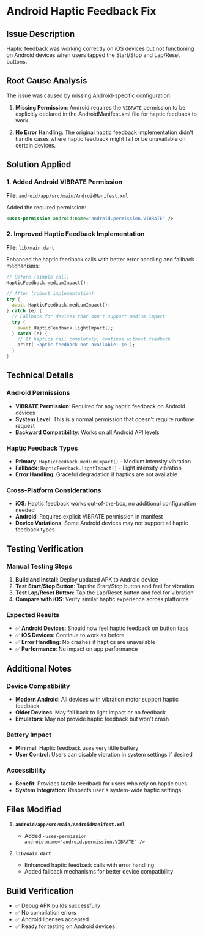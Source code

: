 # Android Haptic Feedback Fix

## Issue Description
Haptic feedback was working correctly on iOS devices but not functioning on Android devices when users tapped the Start/Stop and Lap/Reset buttons.

## Root Cause Analysis
The issue was caused by missing Android-specific configuration:

1. **Missing Permission**: Android requires the `VIBRATE` permission to be explicitly declared in the AndroidManifest.xml file for haptic feedback to work.

2. **No Error Handling**: The original haptic feedback implementation didn't handle cases where haptic feedback might fail or be unavailable on certain devices.

## Solution Applied

### 1. Added Android VIBRATE Permission
**File**: `android/app/src/main/AndroidManifest.xml`

Added the required permission:
```xml
<uses-permission android:name="android.permission.VIBRATE" />
```

### 2. Improved Haptic Feedback Implementation
**File**: `lib/main.dart`

Enhanced the haptic feedback calls with better error handling and fallback mechanisms:

```dart
// Before (simple call)
HapticFeedback.mediumImpact();

// After (robust implementation)
try {
  await HapticFeedback.mediumImpact();
} catch (e) {
  // Fallback for devices that don't support medium impact
  try {
    await HapticFeedback.lightImpact();
  } catch (e) {
    // If haptics fail completely, continue without feedback
    print('Haptic feedback not available: $e');
  }
}
```

## Technical Details

### Android Permissions
- **VIBRATE Permission**: Required for any haptic feedback on Android devices
- **System Level**: This is a normal permission that doesn't require runtime request
- **Backward Compatibility**: Works on all Android API levels

### Haptic Feedback Types
- **Primary**: `HapticFeedback.mediumImpact()` - Medium intensity vibration
- **Fallback**: `HapticFeedback.lightImpact()` - Light intensity vibration 
- **Error Handling**: Graceful degradation if haptics are not available

### Cross-Platform Considerations
- **iOS**: Haptic feedback works out-of-the-box, no additional configuration needed
- **Android**: Requires explicit VIBRATE permission in manifest
- **Device Variations**: Some Android devices may not support all haptic feedback types

## Testing Verification

### Manual Testing Steps
1. **Build and Install**: Deploy updated APK to Android device
2. **Test Start/Stop Button**: Tap the Start/Stop button and feel for vibration
3. **Test Lap/Reset Button**: Tap the Lap/Reset button and feel for vibration
4. **Compare with iOS**: Verify similar haptic experience across platforms

### Expected Results
- ✅ **Android Devices**: Should now feel haptic feedback on button taps
- ✅ **iOS Devices**: Continue to work as before
- ✅ **Error Handling**: No crashes if haptics are unavailable
- ✅ **Performance**: No impact on app performance

## Additional Notes

### Device Compatibility
- **Modern Android**: All devices with vibration motor support haptic feedback
- **Older Devices**: May fall back to light impact or no feedback
- **Emulators**: May not provide haptic feedback but won't crash

### Battery Impact
- **Minimal**: Haptic feedback uses very little battery
- **User Control**: Users can disable vibration in system settings if desired

### Accessibility
- **Benefit**: Provides tactile feedback for users who rely on haptic cues
- **System Integration**: Respects user's system-wide haptic settings

## Files Modified

1. **`android/app/src/main/AndroidManifest.xml`**
   - Added `<uses-permission android:name="android.permission.VIBRATE" />`

2. **`lib/main.dart`**
   - Enhanced haptic feedback calls with error handling
   - Added fallback mechanisms for better device compatibility

## Build Verification
- ✅ Debug APK builds successfully
- ✅ No compilation errors
- ✅ Android licenses accepted
- ✅ Ready for testing on Android devices
